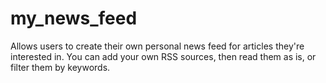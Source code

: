 # my_news_feed
Allows users to create their own personal news feed for articles they're interested in. You can add your own RSS sources, then read them as is, or filter them by keywords.
